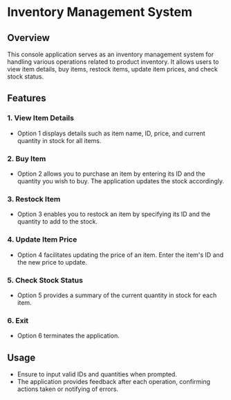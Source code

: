 # Inventory Management System

## Overview

This console application serves as an inventory management system for handling various operations related to product inventory. It allows users to view item details, buy items, restock items, update item prices, and check stock status.

## Features

### 1. View Item Details
- Option 1 displays details such as item name, ID, price, and current quantity in stock for all items.

### 2. Buy Item
- Option 2 allows you to purchase an item by entering its ID and the quantity you wish to buy. The application updates the stock accordingly.

### 3. Restock Item
- Option 3 enables you to restock an item by specifying its ID and the quantity to add to the stock.

### 4. Update Item Price
- Option 4 facilitates updating the price of an item. Enter the item's ID and the new price to update.

### 5. Check Stock Status
- Option 5 provides a summary of the current quantity in stock for each item.

### 6. Exit
- Option 6 terminates the application.

## Usage
- Ensure to input valid IDs and quantities when prompted.
- The application provides feedback after each operation, confirming actions taken or notifying of errors.


